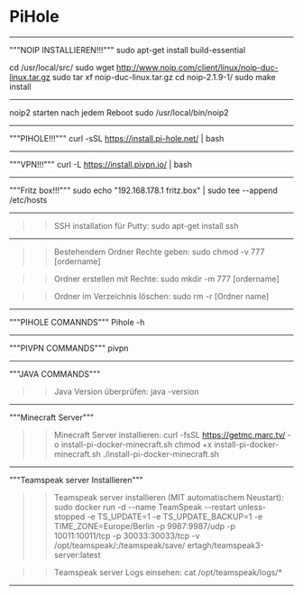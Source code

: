 # PiHole

*****************************************************************
"""NOIP INSTALLIEREN!!!"""
sudo apt-get install build-essential

cd /usr/local/src/
sudo wget http://www.noip.com/client/linux/noip-duc-linux.tar.gz
sudo tar xf noip-duc-linux.tar.gz
cd noip-2.1.9-1/
sudo make install

*******************************************************************
noip2 starten nach jedem Reboot
sudo /usr/local/bin/noip2
*******************************************************************

"""PIHOLE!!!"""
curl -sSL https://install.pi-hole.net/ | bash
*******************************************************************

"""VPN!!!"""
curl -L https://install.pivpn.io/ | bash
*******************************************************************

"""Fritz box!!!"""
sudo echo "192.168.178.1 fritz.box" | sudo tee --append /etc/hosts

*******************************************************************
>>SSH installation für Putty: 
sudo apt-get install ssh
*******************************************************************

>>Bestehendem Ordner Rechte geben: sudo chmod -v 777 [ordername]

>>Ordner erstellen mit Rechte: sudo mkdir -m 777 [ordername]

>>Ordner im Verzeichnis löschen: sudo rm -r [Ordner name]

*******************************************************************
"""PIHOLE COMANNDS"""
Pihole -h

*******************************************************************
"""PIVPN COMMANDS"""
pivpn
*******************************************************************

"""JAVA COMMANDS"""
>>Java Version überprüfen: java -version
*******************************************************************

"""Minecraft Server"""
>>Minecraft Server installieren: curl -fsSL https://getmc.marc.tv/ -o install-pi-docker-minecraft.sh 
chmod +x install-pi-docker-minecraft.sh 
./install-pi-docker-minecraft.sh
*******************************************************************

"""Teamspeak server Installieren"""

>>Teamspeak server installieren (MIT automatischem Neustart): sudo docker run -d --name TeamSpeak --restart unless-stopped -e TS_UPDATE=1 -e TS_UPDATE_BACKUP=1 -e TIME_ZONE=Europe/Berlin -p 9987:9987/udp -p 10011:10011/tcp -p 30033:30033/tcp -v /opt/teamspeak/:/teamspeak/save/ ertagh/teamspeak3-server:latest

>>Teamspeak server Logs einsehen: cat /opt/teamspeak/logs/*
*******************************************************************
